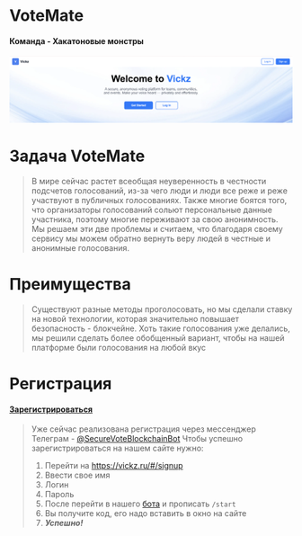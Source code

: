 # VoteMate
#### Команда - Хакатоновые монстры
<a id="title1" href="https://vickz.ru/#/"><img src="https://github.com/asdfrewqha/blockchain-test/blob/main/%D0%A1%D0%BD%D0%B8%D0%BC%D0%BE%D0%BA%20%D1%8D%D0%BA%D1%80%D0%B0%D0%BD%D0%B0%202025-07-10%20%D0%B2%2017.13.10.png"></img></a>

# Задача VoteMate

> В мире сейчас растет всеобщая неуверенность в честности подсчетов голосований, из-за чего люди и люди все реже и реже участвуют в публичных голосованиях. Также многие боятся того, что организаторы голосований сольют персональные данные участника, поэтому многие переживают за свою анонимность. 
Мы решаем эти две проблемы и считаем, что благодаря своему сервису мы можем обратно вернуть веру людей в честные и анонимные голосования.

# Преимущества

> Существуют разные методы проголосовать, но мы сделали ставку на новой технологии, которая значительно повышает безопасность - блокчейне. Хоть такие голосования уже делались, мы решили сделать более обобщенный вариант, чтобы на нашей платформе были голосования на любой вкус

# Регистрация
#### [Зарегистрироваться](https://vickz.ru/#/signup)
> Уже сейчас реализована регистрация через мессенджер Телеграм - [@SecureVoteBlockchainBot](t.me/SecureVoteBlockchainBot)
> Чтобы успешно зарегистрироваться на нашем сайте нужно:
> 1. Перейти на https://vickz.ru/#/signup
> 2. Ввести свое имя
> 3. Логин
> 4. Пароль
> 5. После перейти в нашего [бота](t.me/SecureVoteBlockchainBot) и прописать `/start`
> 6. Вы получите код, его надо вставить в окно на сайте
> 7. ***Успешно!***
